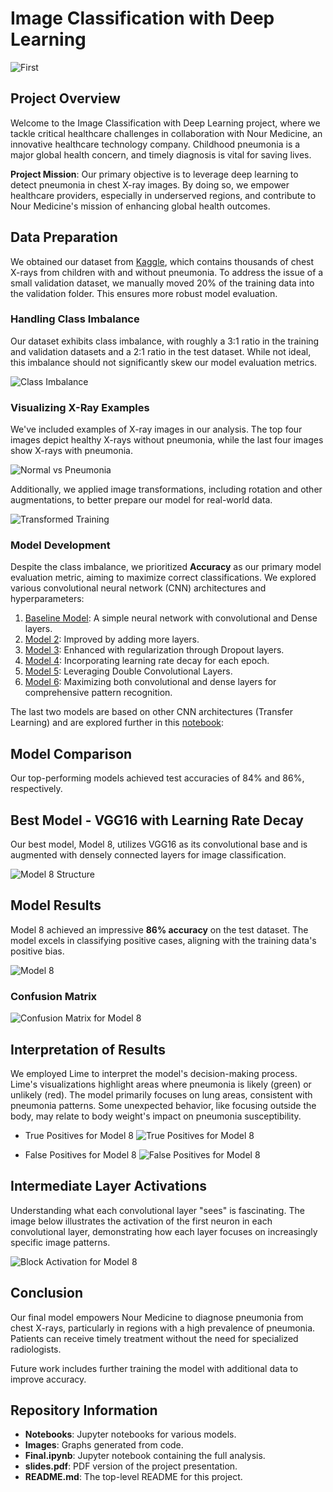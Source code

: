 # Image Classification with Deep Learning

![First](images/image.jpg)

## Project Overview

Welcome to the Image Classification with Deep Learning project, where we tackle critical healthcare challenges in collaboration with Nour Medicine, an innovative healthcare technology company. Childhood pneumonia is a major global health concern, and timely diagnosis is vital for saving lives.

**Project Mission**: Our primary objective is to leverage deep learning to detect pneumonia in chest X-ray images. By doing so, we empower healthcare providers, especially in underserved regions, and contribute to Nour Medicine's mission of enhancing global health outcomes.

## Data Preparation

We obtained our dataset from [Kaggle](https://www.kaggle.com/paultimothymooney/chest-xray-pneumonia), which contains thousands of chest X-rays from children with and without pneumonia. To address the issue of a small validation dataset, we manually moved 20% of the training data into the validation folder. This ensures more robust model evaluation.

### Handling Class Imbalance

Our dataset exhibits class imbalance, with roughly a 3:1 ratio in the training and validation datasets and a 2:1 ratio in the test dataset. While not ideal, this imbalance should not significantly skew our model evaluation metrics.

![Class Imbalance](images/class_imbalance.png)

### Visualizing X-Ray Examples

We've included examples of X-ray images in our analysis. The top four images depict healthy X-rays without pneumonia, while the last four images show X-rays with pneumonia.

![Normal vs Pneumonia](images/normal-pneumonia.png)

Additionally, we applied image transformations, including rotation and other augmentations, to better prepare our model for real-world data.

![Transformed Training](images/transformed-training.png)

### Model Development

Despite the class imbalance, we prioritized **Accuracy** as our primary model evaluation metric, aiming to maximize correct classifications. We explored various convolutional neural network (CNN) architectures and hyperparameters:

1. [Baseline Model](Notebooks/baseline_model.ipynb): A simple neural network with convolutional and Dense layers.
2. [Model 2](Notebooks/model2.ipynb): Improved by adding more layers.
3. [Model 3](Notebooks/model3.ipynb): Enhanced with regularization through Dropout layers.
4. [Model 4](Notebooks/model4): Incorporating learning rate decay for each epoch.
5. [Model 5](Notebooks/model5.ipynb): Leveraging Double Convolutional Layers.
6. [Model 6](Notebooks/model6.ipynb): Maximizing both convolutional and dense layers for comprehensive pattern recognition.

The last two models are based on other CNN architectures (Transfer Learning) and are explored further in this [notebook](final.ipynb):

## Model Comparison

Our top-performing models achieved test accuracies of 84% and 86%, respectively.

## Best Model - VGG16 with Learning Rate Decay

Our best model, Model 8, utilizes VGG16 as its convolutional base and is augmented with densely connected layers for image classification. 

![Model 8 Structure](images/model8_struc.png)

## Model Results

Model 8 achieved an impressive **86% accuracy** on the test dataset. The model excels in classifying positive cases, aligning with the training data's positive bias.

![Model 8](images/model8.png)

### Confusion Matrix

![Confusion Matrix for Model 8](images/cnfmatrix8.png)

## Interpretation of Results

We employed Lime to interpret the model's decision-making process. Lime's visualizations highlight areas where pneumonia is likely (green) or unlikely (red). The model primarily focuses on lung areas, consistent with pneumonia patterns. Some unexpected behavior, like focusing outside the body, may relate to body weight's impact on pneumonia susceptibility.

- True Positives for Model 8
![True Positives for Model 8](images/tp8.png)

- False Positives for Model 8
![False Positives for Model 8](images/fp8.png)

## Intermediate Layer Activations

Understanding what each convolutional layer "sees" is fascinating. The image below illustrates the activation of the first neuron in each convolutional layer, demonstrating how each layer focuses on increasingly specific image patterns.

![Block Activation for Model 8](images/block_act%20model%208.png)

## Conclusion

Our final model empowers Nour Medicine to diagnose pneumonia from chest X-rays, particularly in regions with a high prevalence of pneumonia. Patients can receive timely treatment without the need for specialized radiologists.

Future work includes further training the model with additional data to improve accuracy.

## Repository Information

- **Notebooks**: Jupyter notebooks for various models.
- **Images**: Graphs generated from code.
- **Final.ipynb**: Jupyter notebook containing the full analysis.
- **slides.pdf**: PDF version of the project presentation.
- **README.md**: The top-level README for this project.
